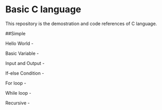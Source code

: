 # Basic C language  
This repository is the demostration and code references of C language.

##Simple 

Hello World - 

Basic Variable -

Input and Output - 

If-else Condition - 

For loop - 

While loop - 

Recursive - 

